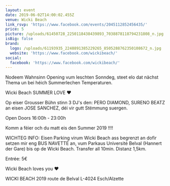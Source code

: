 ```yaml
---
layout: event
date: 2019-06-02T14:00:02.455Z
venue: Wicki Beach
link_rsvp: 'https://www.facebook.com/events/2045112852456435/'
price: 5
picture: /uploads/61450728_2250118438439893_7038878118794231808_n.jpg
isBig: false
brand:
  logo: /uploads/61193935_2248891385229265_8505288762350108672_n.jpg
  website: 'https://www.facebook.com/wickibeach/'
social:
  facebook: 'https://www.facebook.com/wickibeach/'
---
```

Nodeem Wahnsinn Opening vum leschten Sonndeg, steet elo dat nächst Thema un bei héich Summerlechen Temperaturen.

Wicki Beach SUMMER LOVE ♥

Op eiser Grousser Bühn stinn 3 DJ's den: PERO DIAMOND, SURENO BEATZ an eisen JOSE SANCHEZ, déi vir gutt Stëmmung suergen.


Open Doors 16:00h - 23:00h

Komm a féier och du matt eis den Summer 2019 !!!!


WICHTEG INFO: Eisen Parking virum Wicki Beach ass begrenzt an dofir setzen mir eng BUS NAVETTE an, vum Parkaus Université Belval (Hannert der Gare) bis op de Wicki Beach. Transfer all 10min. Distanz 1,5km.

Entrée: 5€

Wicki Beach loves you ♥ 

WICKI BEACH 2019 
route de Belval L-4024 Esch/Alzette
